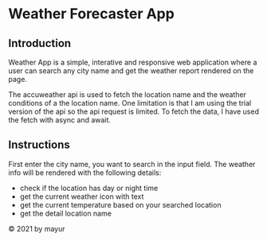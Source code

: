 <h1>Weather Forecaster App</h1>

<h2>Introduction</h2>
<p>
Weather App is a simple, interative and responsive web application where a user can search any city name
and get the weather report rendered on the page.
</p>

<p>
The accuweather api is used to fetch the location name and the weather conditions of a the location name. One limitation is 
that I am using the trial version of the api so the api request is limited. To fetch the data, I have used the fetch with async and await. 
</p>

<h2>Instructions</h2>
<p>
First enter the city name, you want to search in the input field. The weather info will be rendered with the following details:
<ul>
    <li>check if the location has day or night time</li>
    <li>get the current weather icon with text</li>
    <li>get the current temperature based on your searched location</li>
    <li>get the detail location name</li>
</ul>
</p>

<footer>
    <p>&copy; 2021 by mayur</p>
</footer>
